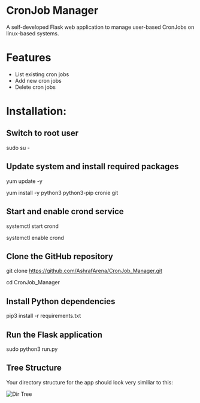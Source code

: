 # CronJob Manager

A self-developed Flask web application to manage user-based CronJobs on linux-based systems.

# Features

- List existing cron jobs
- Add new cron jobs
- Delete cron jobs

# Installation:

## Switch to root user
sudo su -

## Update system and install required packages
yum update -y

yum install -y python3 python3-pip cronie git

## Start and enable crond service
systemctl start crond

systemctl enable crond

## Clone the GitHub repository
git clone https://github.com/AshrafArena/CronJob_Manager.git

cd CronJob_Manager

## Install Python dependencies
pip3 install -r requirements.txt

## Run the Flask application
sudo python3 run.py

## Tree Structure

Your directory structure for the app should look very similiar to this:


![Dir Tree](https://github.com/AshrafArena/CronJob_Manager/assets/129840697/fa0f90c0-521a-45cb-883e-8937777d9f98)

    
